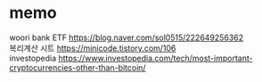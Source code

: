 # memo
woori bank ETF https://blog.naver.com/sol0515/222649256362  
복리계산 시트 https://minicode.tistory.com/106  
investopedia https://www.investopedia.com/tech/most-important-cryptocurrencies-other-than-bitcoin/
